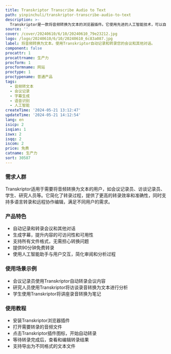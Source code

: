 ```yaml
---
title: Transkriptor Transcribe Audio to Text
path: yinpinchuli/transkriptor-transcribe-audio-to-text
description: >-
  Transkriptor是一款将音频转换为文本的浏览器插件。它使用先进的人工智能技术，可以自动记录和转录会议、访谈和讲座等不同类型的语音内容。Transkriptor具有简单直观的界面，支持多种文件格式，提供安全的转录服务，并具备生成字幕、支持多语言转录和远程协作编辑等功能。
source: ''
cover: /cover/20240610/6/10/20240610_79e23212.jpg
logo: /logo/20240610/6/10/20240610_6c83a087.jpg
label: 将音频转换为文本。使用Transkriptor自动记录和转录您的会议和其他对话。
component: false
procattr: 1
procattrname: 生产力
procform: 1
procformname: 网站
proctype: 1
proctypename: 普通产品
tags:
  - 音频转文本
  - 会议记录
  - 字幕生成
  - 语音识别
  - 人工智能
createTime: '2024-05-21 13:12:47'
updateTime: '2024-05-21 14:12:54'
lang: en
isicp: 2
isqian: 1
iswx: 2
isqq: 2
iscom: 2
price: 免费
catname: 生产力
sort: 30587
---
```




### 需求人群
Transkriptor适用于需要将音频转换为文本的用户，如会议记录员、访谈记录员、学生、研究人员等。它简化了转录过程，提供了更高的转录效率和准确性，同时支持多语言转录和远程协作编辑，满足不同用户的需求。

### 产品特色
* 自动记录和转录会议和其他对话
* 生成字幕，提升内容的可访问性和可用性
* 支持所有文件格式，无需担心转换问题
* 提供90分钟免费转录
* 使用人工智能助手与用户交互，简化审阅和分析过程

### 使用场景示例
* 会议记录员使用Transkriptor自动转录会议内容
* 研究人员使用Transkriptor将访谈录音转换为文本进行分析
* 学生使用Transkriptor将讲座录音转换为笔记

### 使用教程
* 安装Transkriptor浏览器插件
* 打开需要转录的音频文件
* 点击Transkriptor插件图标，开始自动转录
* 等待转录完成后，查看和编辑转录结果
* 支持导出为不同格式的文本文件

  
